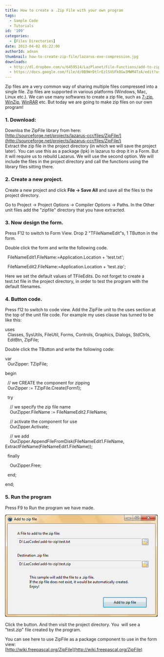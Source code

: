 ```yaml
---
title: How to create a .Zip File with your own program
tags:
  - Sample Code
  - Tutorials
id: '109'
categories:
  - [Files Directories]
date: 2013-04-02 05:22:00
authorId: adnan
thumbnail: how-to-create-zip-file/lazarus-exe-compression.jpg
downloads:
  - http://dl.dropbox.com/u/6459514/LazPlanet/File-Functions/add-to-zip.zip
  - https://docs.google.com/file/d/0B9WrDtlrEzlSVUFkOGw3MWM4TzA/edit?usp=sharing
---
```


Zip files are a very common way of sharing multiple files compressed into a single file. Zip files are supported in various platforms (Windows, Mac, Linux etc.). We can use many softwares to create a zip file, such as [7-zip](http://www.7-zip.org/), [WinZip](http://www.winzip.com/), [WinRAR](http://www.rarlab.com/) etc. But today we are going to make zip files on our own program!
<!-- more -->
  
  

### 1\. Download:

Downloa the ZipFile library from here: [http://sourceforge.net/projects/lazarus-ccr/files/ZipFile/](http://sourceforge.net/projects/lazarus-ccr/files/ZipFile/)  
Extract the zip file in the project directory (in which we will save the project later). You can use this as a package (lpk) in lazarus to drop it in a Form. But it will require us to rebuild Lazarus. We will use the second option. We will include the files in the project directory and call the functions using the library files sitting there.  
  

### 2\. Create a new project.

Create a new project and click **File -> Save All** and save all the files to the project directory.  
  
Go to Project -> Project Options -> Compiler Options -> Paths. In the Other unit files add the "zipfile" directory that you have extracted.  
  

### 3\. Now design the form.

Press F12 to switch to Form View. Drop 2 "TFileNameEdit"s, 1 TButton in the form.  
  
Double click the form and write the following code.  
  

  FileNameEdit1.FileName:=Application.Location + 'test.txt';  
  
  FileNameEdit2.FileName:=Application.Location + 'test.zip';   
  

  
  
Here we set the default values of TFileEdits. Do not forget to create a test.txt file in the project directory, in order to test the program with the default filenames.  
  

### 4\. Button code.

  
Press f12 to switch to code view. Add the ZipFile unit to the uses section at the top of the unit file code. For example my uses clause has turned to be like this:  
  

uses  
  Classes, SysUtils, FileUtil, Forms, Controls, Graphics, Dialogs, StdCtrls,  
  EditBtn, ZipFile;  
  

  
  
Double click the TButton and write the following code:  
  

var  
  OurZipper: TZipFile;  
  
begin  
  
  // we CREATE the component for zipping  
  OurZipper := TZipFile.Create(Form1);  
  
  
  try  
  
    // we specify the zip file name  
    OurZipper.FileName := FileNameEdit2.FileName;  
  
    // activate the component for use  
    OurZipper.Activate;  
  
    // we add  
    OurZipper.AppendFileFromDisk(FileNameEdit1.FileName, ExtractFileName(FileNameEdit1.FileName));  
  
  
  finally  
  
    OurZipper.Free;  
  
  end;  
  
end;  
  

  
  

### 5\. Run the program

  
Press F9 to Run the program we have made.  
  

![](how-to-create-zip-file/add-to-zip-lazarus.gif)

  
  
Click the button. And then visit the project directory. You  will see a "test.zip" file created by the program.  


You can see here to use ZipFile as a package component to use in the form view:  
[http://wiki.freepascal.org/ZipFile](http://wiki.freepascal.org/ZipFile)